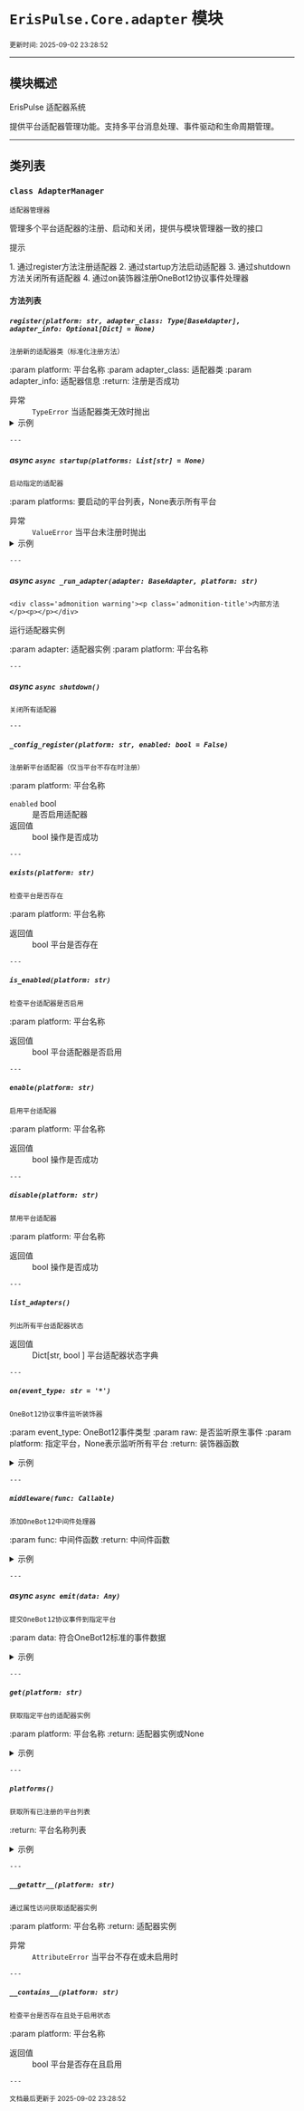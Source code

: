 # `ErisPulse.Core.adapter` 模块

<sup>更新时间: 2025-09-02 23:28:52</sup>

---

## 模块概述


ErisPulse 适配器系统

提供平台适配器管理功能。支持多平台消息处理、事件驱动和生命周期管理。

---

## 类列表

### `class AdapterManager`

    适配器管理器

管理多个平台适配器的注册、启动和关闭，提供与模块管理器一致的接口

<div class='admonition tip'><p class='admonition-title'>提示</p><p>1. 通过register方法注册适配器
2. 通过startup方法启动适配器
3. 通过shutdown方法关闭所有适配器
4. 通过on装饰器注册OneBot12协议事件处理器</p></div>

    
#### 方法列表

##### `register(platform: str, adapter_class: Type[BaseAdapter], adapter_info: Optional[Dict] = None)`

    注册新的适配器类（标准化注册方法）

:param platform: 平台名称
:param adapter_class: 适配器类
:param adapter_info: 适配器信息
:return: 注册是否成功

<dt>异常</dt><dd><code>TypeError</code> 当适配器类无效时抛出</dd>
    
<details class='example'><summary>示例</summary>

```python
>>> adapter.register("MyPlatform", MyPlatformAdapter)
```
</details>

    ---
    
##### async `async startup(platforms: List[str] = None)`

    启动指定的适配器

:param platforms: 要启动的平台列表，None表示所有平台

<dt>异常</dt><dd><code>ValueError</code> 当平台未注册时抛出</dd>
    
<details class='example'><summary>示例</summary>

```python
>>> # 启动所有适配器
>>> await adapter.startup()
>>> # 启动指定适配器
>>> await adapter.startup(["Platform1", "Platform2"])
```
</details>

    ---
    
##### async `async _run_adapter(adapter: BaseAdapter, platform: str)`

    <div class='admonition warning'><p class='admonition-title'>内部方法</p><p></p></div>
运行适配器实例

:param adapter: 适配器实例
:param platform: 平台名称

    ---
    
##### async `async shutdown()`

    关闭所有适配器

    ---
    
##### `_config_register(platform: str, enabled: bool = False)`

    注册新平台适配器（仅当平台不存在时注册）

:param platform: 平台名称
<dt><code>enabled</code> <span class='type-hint'>bool</span></dt><dd>是否启用适配器</dd>
<dt>返回值</dt><dd><span class='type-hint'>bool</span> 操作是否成功</dd>

    ---
    
##### `exists(platform: str)`

    检查平台是否存在

:param platform: 平台名称
<dt>返回值</dt><dd><span class='type-hint'>bool</span> 平台是否存在</dd>

    ---
    
##### `is_enabled(platform: str)`

    检查平台适配器是否启用

:param platform: 平台名称
<dt>返回值</dt><dd><span class='type-hint'>bool</span> 平台适配器是否启用</dd>

    ---
    
##### `enable(platform: str)`

    启用平台适配器

:param platform: 平台名称
<dt>返回值</dt><dd><span class='type-hint'>bool</span> 操作是否成功</dd>

    ---
    
##### `disable(platform: str)`

    禁用平台适配器

:param platform: 平台名称
<dt>返回值</dt><dd><span class='type-hint'>bool</span> 操作是否成功</dd>

    ---
    
##### `list_adapters()`

    列出所有平台适配器状态

<dt>返回值</dt><dd><span class='type-hint'>Dict[str, bool</span> ] 平台适配器状态字典</dd>

    ---
    
##### `on(event_type: str = '*')`

    OneBot12协议事件监听装饰器

:param event_type: OneBot12事件类型
:param raw: 是否监听原生事件
:param platform: 指定平台，None表示监听所有平台
:return: 装饰器函数

<details class='example'><summary>示例</summary>

```python
>>> # 监听OneBot12标准事件（所有平台）
>>> @sdk.adapter.on("message")
>>> async def handle_message(data):
>>>     print(f"收到OneBot12消息: {data}")
>>>
>>> # 监听特定平台的OneBot12标准事件
>>> @sdk.adapter.on("message", platform="onebot11")
>>> async def handle_onebot11_message(data):
>>>     print(f"收到OneBot11标准消息: {data}")
>>>
>>> # 监听平台原生事件
>>> @sdk.adapter.on("message", raw=True, platform="onebot11")
>>> async def handle_raw_message(data):
>>>     print(f"收到OneBot11原生事件: {data}")
>>>
>>> # 监听所有平台的原生事件
>>> @sdk.adapter.on("message", raw=True)
>>> async def handle_all_raw_message(data):
>>>     print(f"收到原生事件: {data}")
```
</details>

    ---
    
##### `middleware(func: Callable)`

    添加OneBot12中间件处理器

:param func: 中间件函数
:return: 中间件函数

<details class='example'><summary>示例</summary>

```python
>>> @sdk.adapter.middleware
>>> async def onebot_middleware(data):
>>>     print("处理OneBot12数据:", data)
>>>     return data
```
</details>

    ---
    
##### async `async emit(data: Any)`

    提交OneBot12协议事件到指定平台

:param data: 符合OneBot12标准的事件数据
    
<details class='example'><summary>示例</summary>

```python
>>> await sdk.adapter.emit({
>>>     "id": "123",
>>>     "time": 1620000000,
>>>     "type": "message",
>>>     "detail_type": "private",
>>>     "message": [{"type": "text", "data": {"text": "Hello"}}],
>>>     "platform": "myplatform",
>>>     "myplatform_raw": {...平台原生事件数据...},
>>>     "myplatform_raw_type": "text_message"
>>> })
```
</details>

    ---
    
##### `get(platform: str)`

    获取指定平台的适配器实例

:param platform: 平台名称
:return: 适配器实例或None
    
<details class='example'><summary>示例</summary>

```python
>>> adapter = adapter.get("MyPlatform")
```
</details>

    ---
    
##### `platforms()`

    获取所有已注册的平台列表

:return: 平台名称列表
    
<details class='example'><summary>示例</summary>

```python
>>> print("已注册平台:", adapter.platforms)
```
</details>

    ---
    
##### `__getattr__(platform: str)`

    通过属性访问获取适配器实例

:param platform: 平台名称
:return: 适配器实例
<dt>异常</dt><dd><code>AttributeError</code> 当平台不存在或未启用时</dd>

    ---
    
##### `__contains__(platform: str)`

    检查平台是否存在且处于启用状态

:param platform: 平台名称
<dt>返回值</dt><dd><span class='type-hint'>bool</span> 平台是否存在且启用</dd>

    ---
    
<sub>文档最后更新于 2025-09-02 23:28:52</sub>
